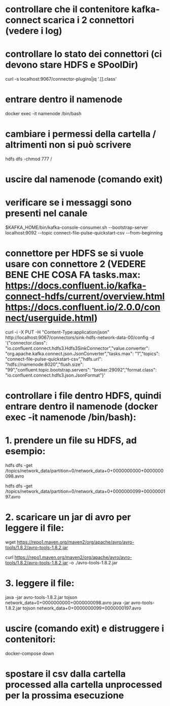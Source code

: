 # controllare che il contenitore kafka-connect scarica i 2 connettori (vedere i log)

# controllare lo stato dei connettori (ci devono stare HDFS e SPoolDir)
curl -s localhost:9067/connector-plugins|jq '.[].class'

# entrare dentro il namenode
docker exec -it namenode /bin/bash

# cambiare i permessi della cartella / altrimenti non si può scrivere
hdfs dfs -chmod 777 /

# uscire dal namenode (comando exit)

# verificare se i messaggi sono presenti nel canale
$KAFKA_HOME/bin/kafka-console-consumer.sh --bootstrap-server localhost:9092 --topic connect-file-pulse-quickstart-csv --from-beginning

# connettore per HDFS se si vuole usare con connettore 2 (VEDERE BENE CHE COSA FA tasks.max: https://docs.confluent.io/kafka-connect-hdfs/current/overview.html  https://docs.confluent.io/2.0.0/connect/userguide.html)
curl -i -X PUT -H  "Content-Type:application/json" http://localhost:9067/connectors/sink-hdfs-network-data-00/config -d '{"connector.class": "io.confluent.connect.hdfs3.Hdfs3SinkConnector","value.converter": "org.apache.kafka.connect.json.JsonConverter","tasks.max": "1","topics": "connect-file-pulse-quickstart-csv","hdfs.url": "hdfs://namenode:8020","flush.size": "99","confluent.topic.bootstrap.servers": "broker:29092","format.class": "io.confluent.connect.hdfs3.json.JsonFormat"}'

# controllare i file dentro HDFS, quindi entrare dentro il namenode (docker exec -it namenode /bin/bash):
# 1. prendere un file su HDFS, ad esempio:
hdfs dfs -get /topics/network_data/partition=0/network_data+0+0000000000+0000000098.avro

hdfs dfs -get /topics/network_data/partition=0/network_data+0+0000000099+0000000197.avro
# 2. scaricare un jar di avro per leggere il file:
wget https://repo1.maven.org/maven2/org/apache/avro/avro-tools/1.8.2/avro-tools-1.8.2.jar

curl https://repo1.maven.org/maven2/org/apache/avro/avro-tools/1.8.2/avro-tools-1.8.2.jar -o ./avro-tools-1.8.2.jar

# 3. leggere il file:
java -jar avro-tools-1.8.2.jar tojson network_data+0+0000000000+0000000098.avro
java -jar avro-tools-1.8.2.jar tojson network_data+0+0000000099+0000000197.avro
# uscire (comando exit) e distruggere i contenitori:
docker-compose down

# spostare il csv dalla cartella processed alla cartella unprocessed per la prossima esecuzione